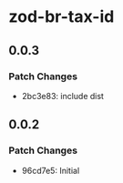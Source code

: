 # zod-br-tax-id

## 0.0.3

### Patch Changes

- 2bc3e83: include dist

## 0.0.2

### Patch Changes

- 96cd7e5: Initial
